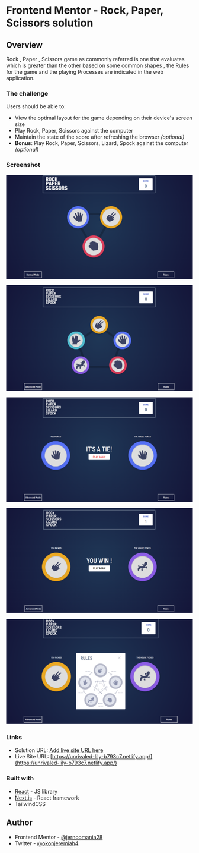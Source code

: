 # Frontend Mentor - Rock, Paper, Scissors solution

## Overview
Rock , Paper , Scissors game as commonly referred is one that evaluates which is greater than the other based on some common shapes , the Rules for the game and the playing Processes are indicated in the web application.

### The challenge

Users should be able to:

- View the optimal layout for the game depending on their device's screen size
- Play Rock, Paper, Scissors against the computer
- Maintain the state of the score after refreshing the browser _(optional)_
- **Bonus**: Play Rock, Paper, Scissors, Lizard, Spock against the computer _(optional)_

### Screenshot


![Normal Game](./public/DEM-IMG/screenshot-1.png)

![Advanced Game](./public/DEM-IMG/screenshot-2.png)

![Tie Page](./public/DEM-IMG/screen-shot-3.png)

![Win Page](./public/DEM-IMG/screenshot-4.png)

![Rules](./public/DEM-IMG/screenshot-5.png)


### Links

-  Solution URL: [Add live site URL here](https://your-live-site-url.com)
-  Live Site URL: [https://unrivaled-lily-b793c7.netlify.app/](https://unrivaled-lily-b793c7.netlify.app/)


### Built with

- [React](https://reactjs.org/) - JS library
- [Next.js](https://nextjs.org/) - React framework
- TailwindCSS


## Author

- Frontend Mentor - [@jerncomania28](https://www.frontendmentor.io/profile/jerncomania28)
- Twitter - [@okonjeremiah4](https://www.twitter.com/okonjeremiah4)
